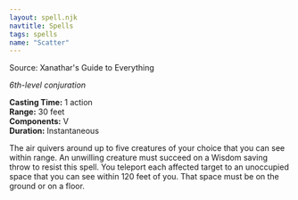 ```yaml
---
layout: spell.njk
navtitle: Spells
tags: spells
name: "Scatter"
---
```

Source: Xanathar's Guide to Everything

_6th-level conjuration_

**Casting Time:** 1 action  
**Range:** 30 feet  
**Components:** V  
**Duration:** Instantaneous

The air quivers around up to five creatures of your choice that you can see within range. An unwilling creature must succeed on a Wisdom saving throw to resist this spell. You teleport each affected target to an unoccupied space that you can see within 120 feet of you. That space must be on the ground or on a floor.